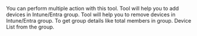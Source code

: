 You can perform multiple action with this tool.
Tool will help you to add devices in Intune/Entra group.
Tool will help you to remove devices in Intune/Entra group.
To get group details like total members in group.
Device List from the group.
